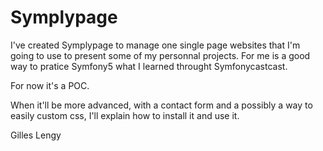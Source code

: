 # Symplypage

I've created Symplypage to manage one single page websites that I'm going to use to present some of my personnal projects. For me is a good way to pratice Symfony5 what I learned throught Symfonycastcast.

For now it's a POC.

When it'll be more advanced, with a contact form and a possibly a way to easily custom css, I'll explain how to install it and use it.

Gilles Lengy
